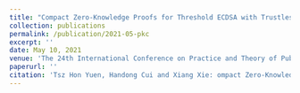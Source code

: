 ```yaml
---
title: "Compact Zero-Knowledge Proofs for Threshold ECDSA with Trustless Setup."
collection: publications
permalink: /publication/2021-05-pkc
excerpt: ''
date: May 10, 2021
venue: 'The 24th International Conference on Practice and Theory of Public-Key Cryptography, (PKC 2021) Virtual Event, May 10-13, 2021'
paperurl: ''
citation: 'Tsz Hon Yuen, Handong Cui and Xiang Xie: ompact Zero-Knowledge Proofs for Threshold ECDSA with Trustless Setup. To appear in PKC 2021, LNCS 12710, Springer. Full version at https://eprint.iacr.org/2021/205'
---
```


